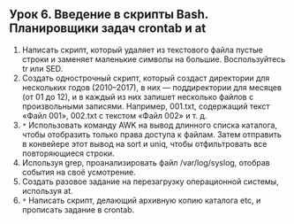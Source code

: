 ## Урок 6. Введение в скрипты Bash. Планировщики задач crontab и at

1. Написать скрипт, который удаляет из текстового файла пустые строки и заменяет маленькие символы на большие. Воспользуйтесь tr или SED.
2. Создать однострочный скрипт, который создаст директории для нескольких годов (2010–2017), в них — поддиректории для месяцев (от 01 до 12), и в каждый из них запишет несколько файлов с произвольными записями. Например, 001.txt, содержащий текст «Файл 001», 002.txt с текстом «Файл 002» и т. д.
3. `*` Использовать команду AWK на вывод длинного списка каталога, чтобы отобразить только права доступа к файлам. Затем отправить в конвейере этот вывод на sort и uniq, чтобы отфильтровать все повторяющиеся строки.
4. Используя grep, проанализировать файл /var/log/syslog, отобрав события на своё усмотрение.
5. Создать разовое задание на перезагрузку операционной системы, используя at.
6. `*` Написать скрипт, делающий архивную копию каталога etc, и прописать задание в crontab.
